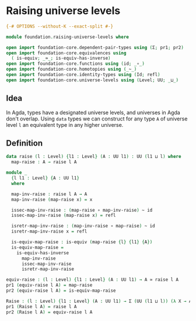 # Raising universe levels

```agda
{-# OPTIONS --without-K --exact-split #-}

module foundation.raising-universe-levels where

open import foundation-core.dependent-pair-types using (Σ; pr1; pr2)
open import foundation-core.equivalences using
  ( is-equiv; _≃_; is-equiv-has-inverse)
open import foundation-core.functions using (id; _∘_)
open import foundation-core.homotopies using (_~_)
open import foundation-core.identity-types using (Id; refl)
open import foundation-core.universe-levels using (Level; UU; _⊔_)
```

## Idea

In Agda, types have a designated universe levels, and universes in Agda don't overlap. Using `data` types we can construct for any type `A` of universe level `l` an equivalent type in any higher universe.

## Definition

```agda
data raise (l : Level) {l1 : Level} (A : UU l1) : UU (l1 ⊔ l) where
  map-raise : A → raise l A

module _
  {l l1 : Level} {A : UU l1}
  where

  map-inv-raise : raise l A → A
  map-inv-raise (map-raise x) = x

  issec-map-inv-raise : (map-raise ∘ map-inv-raise) ~ id
  issec-map-inv-raise (map-raise x) = refl

  isretr-map-inv-raise : (map-inv-raise ∘ map-raise) ~ id
  isretr-map-inv-raise x = refl

  is-equiv-map-raise : is-equiv (map-raise {l} {l1} {A})
  is-equiv-map-raise =
    is-equiv-has-inverse
      map-inv-raise
      issec-map-inv-raise
      isretr-map-inv-raise

equiv-raise : (l : Level) {l1 : Level} (A : UU l1) → A ≃ raise l A
pr1 (equiv-raise l A) = map-raise
pr2 (equiv-raise l A) = is-equiv-map-raise

Raise : (l : Level) {l1 : Level} (A : UU l1) → Σ (UU (l1 ⊔ l)) (λ X → A ≃ X)
pr1 (Raise l A) = raise l A
pr2 (Raise l A) = equiv-raise l A
```
